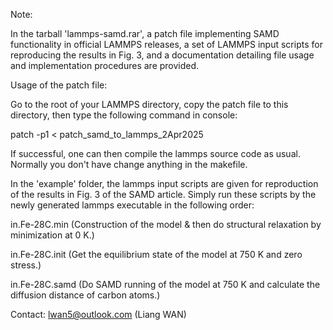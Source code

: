 Note:

In the tarball 'lammps-samd.rar', a patch file implementing SAMD functionality in official LAMMPS releases, a set of LAMMPS input scripts for reproducing the results in Fig. 3, and a documentation detailing file usage and implementation procedures are provided.

Usage of the patch file:

Go to the root of your LAMMPS directory, copy the patch file to this directory, then type the following command in console:

patch -p1 < patch_samd_to_lammps_2Apr2025

If successful, one can then compile the lammps source code as usual. Normally you don't have change anything in the makefile.

In the 'example' folder, the lammps input scripts are given for reproduction of the results in Fig. 3 of the SAMD article. Simply run these scripts by the newly generated lammps executable in the following order:

in.Fe-28C.min (Construction of the model & then do structural relaxation by minimization at 0 K.)

in.Fe-28C.init (Get the equilibrium state of the model at 750 K and zero stress.)

in.Fe-28C.samd (Do SAMD running of the model at 750 K and calculate the diffusion distance of carbon atoms.)

Contact: lwan5@outlook.com (Liang WAN)
